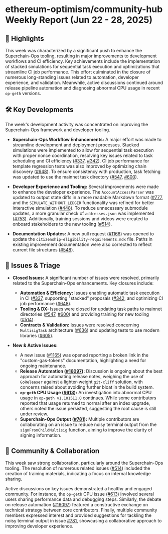 # ethereum-optimism/community-hub Weekly Report (Jun 22 - 28, 2025)

## 🚀 Highlights
This week was characterized by a significant push to enhance the Superchain-Ops tooling, resulting in major improvements to development workflows and CI efficiency. Key achievements include the implementation of stacked simulations for sequential task execution and optimizations that streamline CI job performance. This effort culminated in the closure of numerous long-standing issues related to automation, developer experience, and validation. Meanwhile, active discussions continued around release pipeline automation and diagnosing abnormal CPU usage in recent `op-geth` versions.

## 🛠️ Key Developments
The week's development activity was concentrated on improving the Superchain-Ops framework and developer tooling.

- **Superchain-Ops Workflow Enhancements:** A major effort was made to streamline development and deployment processes. Stacked simulations were implemented to allow for sequential task execution with proper nonce coordination, resolving key issues related to task scheduling and CI efficiency ([#337](https://github.com/ethereum-optimism/community-hub/issues/337), [#342](https://github.com/ethereum-optimism/community-hub/issues/342)). CI job performance for template regression tests was also improved by optimizing chain discovery ([#648](https://github.com/ethereum-optimism/community-hub/issues/648)). To ensure consistency with production, task fetching was updated to use the mainnet task directory ([#547](https://github.com/ethereum-optimism/community-hub/issues/547), [#600](https://github.com/ethereum-optimism/community-hub/issues/600)).

- **Developer Experience and Tooling:** Several improvements were made to enhance the developer experience. The `AccountAccessParser` was updated to output state diffs in a more readable Markdown format ([#777](https://github.com/ethereum-optimism/community-hub/issues/777]), and the `SIMULATE_WITHOUT_LEDGER` functionality was refined for better interactive simulation ([#448](https://github.com/ethereum-optimism/community-hub/issues/448)). To reduce unnecessary submodule updates, a more granular check of `addresses.json` was implemented ([#753](https://github.com/ethereum-optimism/community-hub/issues/753)). Additionally, training sessions and videos were created to onboard stakeholders to the new tooling ([#514](https://github.com/ethereum-optimism/community-hub/issues/514)).

- **Documentation Updates:** A new pull request ([#1166](https://github.com/ethereum-optimism/community-hub/pull/1166)) was opened to update the `citizenship-eligibility-requirements.mdx` file. Paths in existing improvement documentation were also corrected to reflect current file structures ([#548](https://github.com/ethereum-optimism/community-hub/issues/548)).

## 🐛 Issues & Triage

- **Closed Issues:** A significant number of issues were resolved, primarily related to the Superchain-Ops enhancements. Key closures include:
    - **Automation & Efficiency:** Issues enabling automatic task execution in CI ([#337](https://github.com/ethereum-optimism/community-hub/issues/337]), supporting "stacked" proposals ([#342](https://github.com/ethereum-optimism/community-hub/issues/342]), and optimizing CI job performance ([#648](https://github.com/ethereum-optimism/community-hub/issues/648)).
    - **Tooling & DX:** Issues were closed for updating task paths to mainnet directories ([#547](https://github.com/ethereum-optimism/community-hub/issues/547), [#600](https://github.com/ethereum-optimism/community-hub/issues/600)) and providing training for new tooling ([#514](https://github.com/ethereum-optimism/community-hub/issues/514)).
    - **Contracts & Validation:** Issues were resolved concerning `MultisigTask` architecture ([#636](https://github.com/ethereum-optimism/community-hub/issues/636)) and updating tests to use modern libraries ([#605](https://github.com/ethereum-optimism/community-hub/issues/605)).

- **New & Active Issues:**
    - A new issue ([#1165](https://github.com/ethereum-optimism/community-hub/issues/1165)) was opened reporting a broken link in the "custom-gas-tokens" documentation, highlighting a need for ongoing maintenance.
    - **Release Automation ([#16097](https://github.com/ethereum-optimism/community-hub/issues/16097)):** Discussion is ongoing about the best approach for automating release notes, weighing the use of `GoReleaser` against a lighter-weight `git-cliff` solution, with concerns raised about avoiding further bloat in the build system.
    - **`op-geth` CPU Usage ([#613](https://github.com/ethereum-optimism/community-hub/issues/613)):** An investigation into abnormal CPU usage in `op-geth v1.101511.0` continues. While some contributors reported that usage returned to normal after an index upgrade, others noted the issue persisted, suggesting the root cause is still under review.
    - **Superchain-Ops Output ([#781](https://github.com/ethereum-optimism/community-hub/issues/781)):** Multiple contributors are collaborating on an issue to reduce noisy terminal output from the `signFromChildMultisig` function, aiming to improve the clarity of signing information.

## 💬 Community & Collaboration
This week saw strong collaboration, particularly around the Superchain-Ops tooling. The resolution of numerous related issues ([#514](https://github.com/ethereum-optimism/community-hub/issues/514)) included the creation of training materials, indicating a focus on internal knowledge sharing.

Active discussions on key issues demonstrated a healthy and engaged community. For instance, the `op-geth` CPU issue ([#613](https://github.com/ethereum-optimism/community-hub/issues/613)) involved several users sharing performance data and debugging steps. Similarly, the debate on release automation ([#16097](https://github.com/ethereum-optimism/community-hub/issues/16097)) featured a constructive exchange on technical strategy between core contributors. Finally, multiple community members expressed interest and provided suggestions for tackling the noisy terminal output in issue [#781](https://github.com/ethereum-optimism/community-hub/issues/781), showcasing a collaborative approach to improving developer experience.